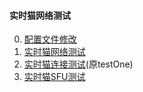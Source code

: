 #### 实时猫网络测试


0. [配置文件修改](https://td.test.learning-tech.cn:4443/config.html)
1. [实时猫网络测试](https://td.test.learning-tech.cn:4443)
2. [实时猫连接测试](https://td.test.learning-tech.cn:4443/one.html)(原testOne)
3. [实时猫SFU测试](https://td.test.learning-tech.cn:4443/sfu.html)